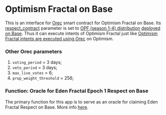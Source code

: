 # Optimism Fractal on Base

This is an interface for [Orec](https://github.com/sim31/ordao/tree/main/contracts/packages/orec) smart contract for Optimism Fractal on Base. Its [respect_contract](https://github.com/sim31/ordao/blob/1cf15452b137c16d847b925d229d9ff86eadd56a/docs/OREC.md#variables) parameter is set to [OPF (season 1-4) distribution](https://optimism.blockscout.com/token/0x53C9E3a44B08E7ECF3E8882996A500eb06c0C5CC?tab=holders) [deployed on Base](https://basescan.org/address/0xe4b4013b6d7de55f86ff24a1406b85a4dfa591ff). Thus it can execute intents of Optimism Fractal just like [Optimism Fractal intents are executed using Orec](https://snapshot.box/#/s:optimismfractal.eth/proposal/0x3c35f474b1e2c037f32455abd75d027aa29d402200ac649fecb8b46c789c26a3) on Optimism.

### Other Orec parameters
1. `voting_period` = 3 days;
2. `veto_period` = 3 days;
3. `max_live_votes` = 6;
4. `prop_weight_threshold` = 256;

### Function: Oracle for Eden Fractal Epoch 1 Respect on Base
The primary function for this app is to serve as an oracle for claiming Eden Fractal Respect on Base. More info [here](https://github.com/sim31/frapps/blob/of2-base/fractals/of2-base/ef-claim.md).







